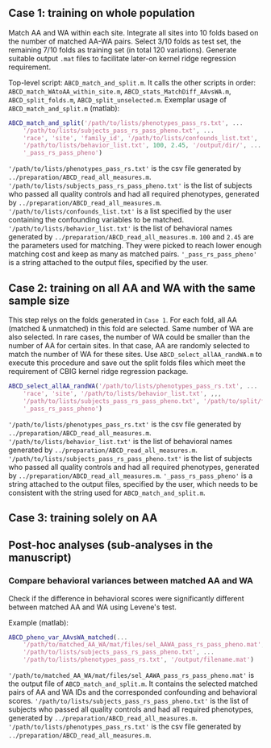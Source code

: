 ## Case 1: training on whole population

Match AA and WA within each site. Integrate all sites into 10 folds based on the number of matched AA-WA pairs. Select 3/10 folds as test set, the remaining 7/10 folds as training set (in total 120 variations). Generate suitable output `.mat` files to facilitate later-on kernel ridge regression requirement.

Top-level script: `ABCD_match_and_split.m`. It calls the other scripts in order: `ABCD_match_WAtoAA_within_site.m`, `ABCD_stats_MatchDiff_AAvsWA.m`, `ABCD_split_folds.m`, `ABCD_split_unselected.m`. Exemplar usage of `ABCD_match_and_split.m` (matlab):

```matlab
ABCD_match_and_split('/path/to/lists/phenotypes_pass_rs.txt', ...
    '/path/to/lists/subjects_pass_rs_pass_pheno.txt', ...
    'race', 'site', 'family_id', '/path/to/lists/confounds_list.txt', ...
    '/path/to/lists/behavior_list.txt', 100, 2.45, '/output/dir/', ...
    '_pass_rs_pass_pheno')
```

`'/path/to/lists/phenotypes_pass_rs.txt'` is the csv file generated by `../preparation/ABCD_read_all_measures.m`. `'/path/to/lists/subjects_pass_rs_pass_pheno.txt'` is the list of subjects who passed all quality controls and had all required phenotypes, generated by `../preparation/ABCD_read_all_measures.m`. `'/path/to/lists/confounds_list.txt'` is a list specified by the user containing the confounding variables to be matched. `'/path/to/lists/behavior_list.txt'` is the list of behavioral names generated by `../preparation/ABCD_read_all_measures.m`. `100` and `2.45` are the parameters used for matching. They were picked to reach lower enough matching cost and keep as many as matched pairs. `'_pass_rs_pass_pheno'` is a string attached to the output files, specified by the user.

## Case 2: training on all AA and WA with the same sample size

This step relys on the folds generated in `Case 1`. For each fold, all AA (matched & unmatched) in this fold are selected. Same number of WA are also selected. In rare cases, the number of WA could be smaller than the number of AA for certain sites. In that case, AA are randomly selected to match the number of WA for these sites. Use `ABCD_select_allAA_randWA.m` to execute this procedure and save out the split folds files which meet the requirement of CBIG kernel ridge regression package.

```matlab
ABCD_select_allAA_randWA('/path/to/lists/phenotypes_pass_rs.txt', ...
    'race', 'site', '/path/to/lists/behavior_list.txt', ,,,
    '/path/to/lists/subjects_pass_rs_pass_pheno.txt', '/path/to/split/folds/', ...
    '_pass_rs_pass_pheno')
```

`'/path/to/lists/phenotypes_pass_rs.txt'` is the csv file generated by `../preparation/ABCD_read_all_measures.m`. `'/path/to/lists/behavior_list.txt'` is the list of behavioral names generated by `../preparation/ABCD_read_all_measures.m`. `'/path/to/lists/subjects_pass_rs_pass_pheno.txt'` is the list of subjects who passed all quality controls and had all required phenotypes, generated by `../preparation/ABCD_read_all_measures.m`. `'_pass_rs_pass_pheno'` is a string attached to the output files, specified by the user, which needs to be consistent with the string used for `ABCD_match_and_split.m`.

## Case 3: training solely on AA





## Post-hoc analyses (sub-analyses in the manuscript)

### Compare behavioral variances between matched AA and WA

Check if the difference in behavioral scores were significantly different between matched AA and WA using Levene's test.

Example (matlab):
```matlab
ABCD_pheno_var_AAvsWA_matched(...
    '/path/to/matched_AA_WA/mat/files/sel_AAWA_pass_rs_pass_pheno.mat', ...
    '/path/to/lists/subjects_pass_rs_pass_pheno.txt', ...
    '/path/to/lists/phenotypes_pass_rs.txt', '/output/filename.mat')
```

`'/path/to/matched_AA_WA/mat/files/sel_AAWA_pass_rs_pass_pheno.mat'` is the output file of `ABCD_match_and_split.m`. It contains the selected matched pairs of AA and WA IDs and the corresponded confounding and behavioral scores. `'/path/to/lists/subjects_pass_rs_pass_pheno.txt'` is the list of subjects who passed all quality controls and had all required phenotypes, generated by `../preparation/ABCD_read_all_measures.m`. `'/path/to/lists/phenotypes_pass_rs.txt'` is the csv file generated by `../preparation/ABCD_read_all_measures.m`.
